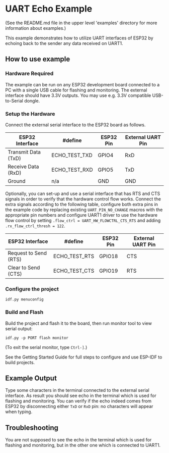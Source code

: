# UART Echo Example

(See the README.md file in the upper level 'examples' directory for more information about examples.)

This example demonstrates how to utilize UART interfaces of ESP32 by echoing back to the sender any data received on
UART1.

## How to use example

### Hardware Required

The example can be run on any ESP32 development board connected to a PC with a single USB cable for flashing and
monitoring. The external interface should have 3.3V outputs. You may use e.g. 3.3V compatible USB-to-Serial dongle.

### Setup the Hardware

Connect the external serial interface to the ESP32 board as follows.

  | ESP32 Interface | #define | ESP32 Pin | External UART Pin |
  | --- | --- | --- | --- |
  | Transmit Data (TxD) | ECHO_TEST_TXD | GPIO4 | RxD |
  | Receive Data (RxD) | ECHO_TEST_RXD | GPIO5 | TxD |
  | Ground | n/a | GND | GND |

Optionally, you can set-up and use a serial interface that has RTS and CTS signals in order to verify that the
hardware control flow works. Connect the extra signals according to the following table, configure both extra pins in
the example code by replacing existing `UART_PIN_NO_CHANGE` macros with the appropriate pin numbers and configure
UART1 driver to use the hardware flow control by setting `.flow_ctrl = UART_HW_FLOWCTRL_CTS_RTS` and adding
`.rx_flow_ctrl_thresh = 122`.

  | ESP32 Interface | #define | ESP32 Pin | External UART Pin |
  | --- | --- | --- | --- |
  | Request to Send (RTS) | ECHO_TEST_RTS | GPIO18 | CTS |
  | Clear to Send (CTS) | ECHO_TEST_CTS | GPIO19 | RTS |

### Configure the project

```
idf.py menuconfig
```

### Build and Flash

Build the project and flash it to the board, then run monitor tool to view serial output:

```
idf.py -p PORT flash monitor
```

(To exit the serial monitor, type ``Ctrl-]``.)

See the Getting Started Guide for full steps to configure and use ESP-IDF to build projects.

## Example Output

Type some characters in the terminal connected to the external serial interface. As result you should see echo in the
terminal which is used for flashing and monitoring. You can verify if the echo indeed comes from ESP32 by
disconnecting either `TxD` or `RxD` pin: no characters will appear when typing.

## Troubleshooting

You are not supposed to see the echo in the terminal which is used for flashing and monitoring, but in the other one
which is connected to UART1.
